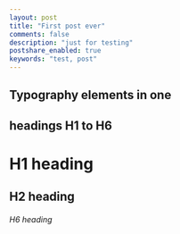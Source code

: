 ```yaml
---
layout: post
title: "First post ever"
comments: false
description: "just for testing"
postshare_enabled: true
keywords: "test, post"
---
```


## Typography elements in one

## headings H1 to H6

# H1 heading

## H2 heading

###### H6 heading
